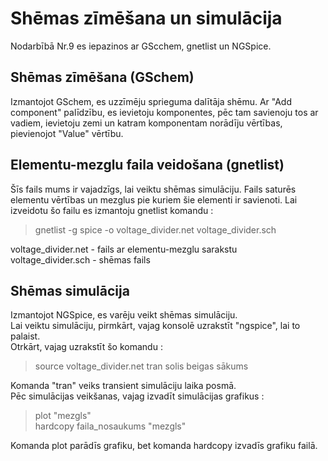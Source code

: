 # Shēmas zīmēšana un simulācija
Nodarbībā Nr.9 es iepazinos ar GScchem, gnetlist un NGSpice.

## Shēmas zīmēšana (GSchem)
Izmantojot GSchem, es uzzīmēju sprieguma dalītāja shēmu. Ar "Add component" palīdzību, es ievietoju komponentes, pēc tam savienoju tos ar vadiem, ievietoju zemi un katram komponentam norādīju vērtības, pievienojot "Value" vērtību.  

## Elementu-mezglu faila veidošana (gnetlist)
Šīs fails mums ir vajadzīgs, lai veiktu shēmas simulāciju. Fails saturēs elementu vērtības un mezglus pie kuriem šie elementi ir savienoti. Lai izveidotu šo failu es izmantoju gnetlist komandu :  
>gnetlist -g spice -o voltage_divider.net voltage_divider.sch  

voltage_divider.net - fails ar elementu-mezglu sarakstu  
voltage_divider.sch - shēmas fails  

## Shēmas simulācija
Izmantojot NGSpice, es varēju veikt shēmas simulāciju.  
Lai veiktu simulāciju, pirmkārt, vajag konsolē uzrakstīt "ngspice", lai to palaist.  
Otrkārt, vajag uzrakstīt šo komandu :  
>source voltage_divider.net tran solis beigas sākums  

Komanda "tran" veiks transient simulāciju laika posmā.  
Pēc simulācijas veikšanas, vajag izvadīt simulācijas grafikus :

>plot "mezgls"  
>hardcopy faila_nosaukums "mezgls"  

Komanda plot parādīs grafiku, bet komanda hardcopy izvadīs grafiku failā.
